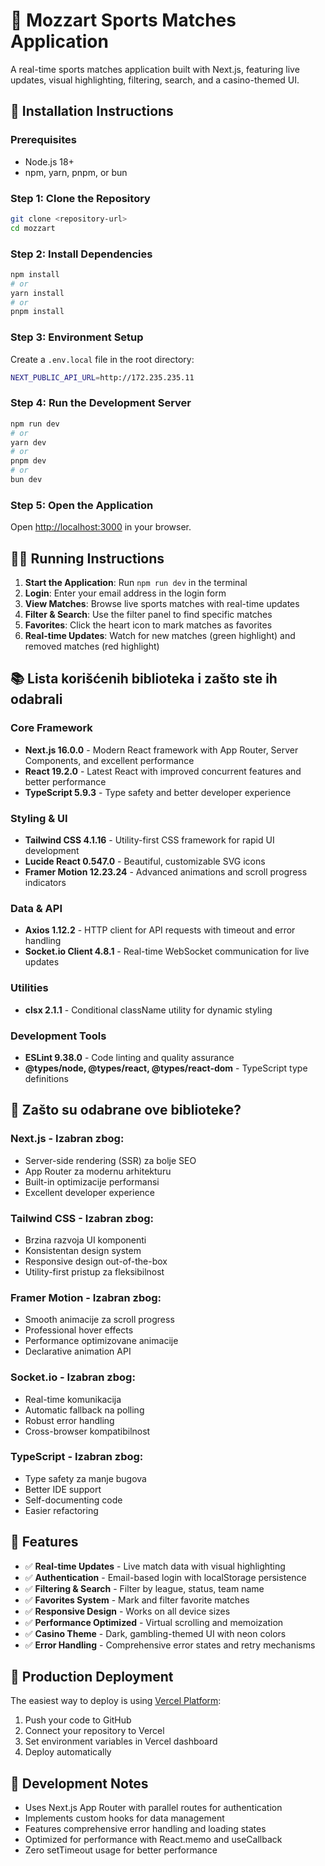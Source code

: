 # 🎰 Mozzart Sports Matches Application

A real-time sports matches application built with Next.js, featuring live updates, visual highlighting, filtering, search, and a casino-themed UI.

## 🚀 Installation Instructions

### Prerequisites

- Node.js 18+
- npm, yarn, pnpm, or bun

### Step 1: Clone the Repository

```bash
git clone <repository-url>
cd mozzart
```

### Step 2: Install Dependencies

```bash
npm install
# or
yarn install
# or
pnpm install
```

### Step 3: Environment Setup

Create a `.env.local` file in the root directory:

```bash
NEXT_PUBLIC_API_URL=http://172.235.235.11
```

### Step 4: Run the Development Server

```bash
npm run dev
# or
yarn dev
# or
pnpm dev
# or
bun dev
```

### Step 5: Open the Application

Open [http://localhost:3000](http://localhost:3000) in your browser.

## 🏃‍♂️ Running Instructions

1. **Start the Application**: Run `npm run dev` in the terminal
2. **Login**: Enter your email address in the login form
3. **View Matches**: Browse live sports matches with real-time updates
4. **Filter & Search**: Use the filter panel to find specific matches
5. **Favorites**: Click the heart icon to mark matches as favorites
6. **Real-time Updates**: Watch for new matches (green highlight) and removed matches (red highlight)

## 📚 Lista korišćenih biblioteka i zašto ste ih odabrali

### Core Framework

- **Next.js 16.0.0** - Modern React framework with App Router, Server Components, and excellent performance
- **React 19.2.0** - Latest React with improved concurrent features and better performance
- **TypeScript 5.9.3** - Type safety and better developer experience

### Styling & UI

- **Tailwind CSS 4.1.16** - Utility-first CSS framework for rapid UI development
- **Lucide React 0.547.0** - Beautiful, customizable SVG icons
- **Framer Motion 12.23.24** - Advanced animations and scroll progress indicators

### Data & API

- **Axios 1.12.2** - HTTP client for API requests with timeout and error handling
- **Socket.io Client 4.8.1** - Real-time WebSocket communication for live updates

### Utilities

- **clsx 2.1.1** - Conditional className utility for dynamic styling

### Development Tools

- **ESLint 9.38.0** - Code linting and quality assurance
- **@types/node, @types/react, @types/react-dom** - TypeScript type definitions

## 🎯 Zašto su odabrane ove biblioteke?

### **Next.js** - Izabran zbog:

- Server-side rendering (SSR) za bolje SEO
- App Router za modernu arhitekturu
- Built-in optimizacije performansi
- Excellent developer experience

### **Tailwind CSS** - Izabran zbog:

- Brzina razvoja UI komponenti
- Konsistentan design system
- Responsive design out-of-the-box
- Utility-first pristup za fleksibilnost

### **Framer Motion** - Izabran zbog:

- Smooth animacije za scroll progress
- Professional hover effects
- Performance optimizovane animacije
- Declarative animation API

### **Socket.io** - Izabran zbog:

- Real-time komunikacija
- Automatic fallback na polling
- Robust error handling
- Cross-browser kompatibilnost

### **TypeScript** - Izabran zbog:

- Type safety za manje bugova
- Better IDE support
- Self-documenting code
- Easier refactoring

## 🎰 Features

- ✅ **Real-time Updates** - Live match data with visual highlighting
- ✅ **Authentication** - Email-based login with localStorage persistence
- ✅ **Filtering & Search** - Filter by league, status, team name
- ✅ **Favorites System** - Mark and filter favorite matches
- ✅ **Responsive Design** - Works on all device sizes
- ✅ **Performance Optimized** - Virtual scrolling and memoization
- ✅ **Casino Theme** - Dark, gambling-themed UI with neon colors
- ✅ **Error Handling** - Comprehensive error states and retry mechanisms

## 🚀 Production Deployment

The easiest way to deploy is using [Vercel Platform](https://vercel.com/new):

1. Push your code to GitHub
2. Connect your repository to Vercel
3. Set environment variables in Vercel dashboard
4. Deploy automatically

## 📝 Development Notes

- Uses Next.js App Router with parallel routes for authentication
- Implements custom hooks for data management
- Features comprehensive error handling and loading states
- Optimized for performance with React.memo and useCallback
- Zero setTimeout usage for better performance
